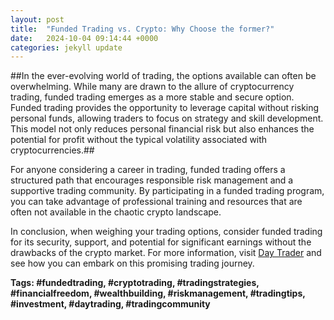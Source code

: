 ```yaml
---
layout: post
title:  "Funded Trading vs. Crypto: Why Choose the former?"
date:   2024-10-04 09:14:44 +0000
categories: jekyll update
---
```

##In the ever-evolving world of trading, the options available can often be overwhelming. While many are drawn to the allure of cryptocurrency trading, funded trading emerges as a more stable and secure option. Funded trading provides the opportunity to leverage capital without risking personal funds, allowing traders to focus on strategy and skill development. This model not only reduces personal financial risk but also enhances the potential for profit without the typical volatility associated with cryptocurrencies.##

For anyone considering a career in trading, funded trading offers a structured path that encourages responsible risk management and a supportive trading community. By participating in a funded trading program, you can take advantage of professional training and resources that are often not available in the chaotic crypto landscape.

In conclusion, when weighing your trading options, consider funded trading for its security, support, and potential for significant earnings without the drawbacks of the crypto market. For more information, visit [Day Trader](https://www.DayTraders.com) and see how you can embark on this promising trading journey.

**Tags: #fundedtrading, #cryptotrading, #tradingstrategies, #financialfreedom, #wealthbuilding, #riskmanagement, #tradingtips, #investment, #daytrading, #tradingcommunity**
